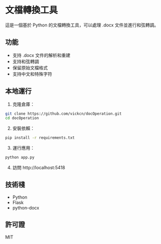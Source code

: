 # 文檔轉換工具

這是一個基於 Python 的文檔轉換工具，可以處理 .docx 文件並進行和弦轉調。

## 功能

- 支持 .docx 文件的解析和重建
- 支持和弦轉調
- 保留原始文檔格式
- 支持中文和特殊字符

## 本地運行

1. 克隆倉庫：
```bash
git clone https://github.com/vickcn/docOperation.git
cd docOperation
```

2. 安裝依賴：
```bash
pip install -r requirements.txt
```

3. 運行應用：
```bash
python app.py
```

4. 訪問 http://localhost:5418

## 技術棧

- Python
- Flask
- python-docx

## 許可證

MIT 
